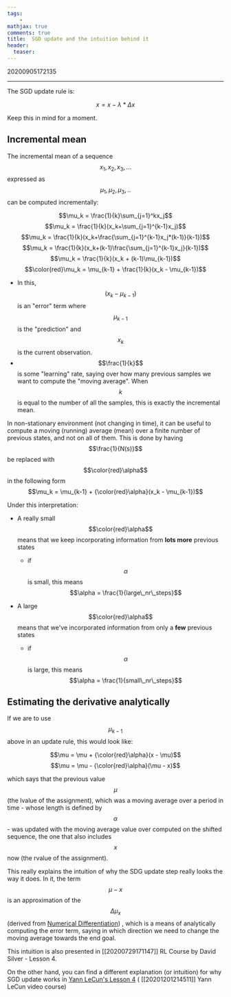 ```yaml
---
tags:
    - 
mathjax: true
comments: true
title:  SGD update and the intuition behind it
header:
  teaser: 
---
```




20200905172135

---


The SGD update rule is:

$$x = x - \lambda * \Delta x$$

Keep this in mind for a moment.

## Incremental mean

The incremental mean of a sequence $$x_1, x_2, x_3, …$$ expressed as $$\mu_1, \mu_2, \mu_3, ..$$ can be computed incrementally:

$$\mu_k = \frac{1}{k}\sum_{j=1}^kx_j$$ 
$$\mu_k = \frac{1}{k}(x_k+\sum_{j=1}^{k-1}x_j)$$
$$\mu_k = \frac{1}{k}(x_k+\frac{\sum_{j=1}^{k-1}x_j*(k-1)}{k-1})$$
$$\mu_k = \frac{1}{k}(x_k+(k-1)\frac{\sum_{j=1}^{k-1}x_j}{k-1})$$
$$\mu_k = \frac{1}{k}(x_k + (k-1)\mu_{k-1})$$ 
$$\color{red}\mu_k = \mu_{k-1} + \frac{1}{k}(x_k - \mu_{k-1})$$

* In this, $$(x_k - \mu_{k-1})$$ is an "error" term where $$\mu_{k-1}$$ is the "prediction" and $$x_k$$ is the current observation.  
* $$\frac{1}{k}$$ is some "learning" rate, saying over how many previous samples we want to compute the "moving average". When $$k$$ is equal to the number of all the samples, this is exactly the incremental mean.

In non-stationary environment (not changing in time), it can be useful to compute a moving (running) average (mean) over a finite number of previous states, and not on all of them. This is done by having $$\frac{1}{N(s)}$$ be replaced with $$\color{red}\alpha$$ in the following form
$$\mu_k = \mu_{k-1} + {\color{red}\alpha}(x_k - \mu_{k-1})$$ 

Under this interpretation:
* A really small $$\color{red}\alpha$$ means that we keep incorporating information from **lots more** previous states
    * if $$\alpha$$ is small, this means $$\alpha = \frac{1}{large\_nr\_steps}$$

* A large $$\color{red}\alpha$$ means that we've incorporated information from only a **few** previous states
    * if $$\alpha$$ is large, this means $$\alpha = \frac{1}{small\_nr\_steps}$$

## Estimating the derivative analytically

If we are to use $$\mu_{k-1}$$ above in an update rule, this would look like:

$$\mu = \mu + {\color{red}\alpha}(x - \mu)$$ 
$$\mu = \mu - {\color{red}\alpha}(\mu - x)$$ 

which says that the previous value $$\mu$$ (the lvalue of the assignment), which was a moving average over a period in time - whose length is defined by $$\alpha$$ - was updated with the moving average value over computed on the shifted sequence, the one that also includes $$x$$ now (the rvalue of the assignment).

This really explains the intuition of why the SDG update step really looks the way it does. In it, the term $$\mu - x$$ is an approximation of the $$\Delta \mu_x$$ (derived from [Numerical Differentiation](https://en.wikipedia.org/wiki/Numerical_differentiation)) ,  which is a means of analytically computing the error term, saying in which direction we need to change the moving average towards the end goal.


This intuition is also presented in [[20200729171147]] RL Course by David Silver - Lesson 4.

On the other hand, you can find a different explanation (or intuition) for why SGD update works in [Yann LeCun's Lesson 4](https://www.youtube.com/watch?v=--NZb480zlg&feature=youtu.be)  ( [[20201201214511]] Yann LeCun video course)